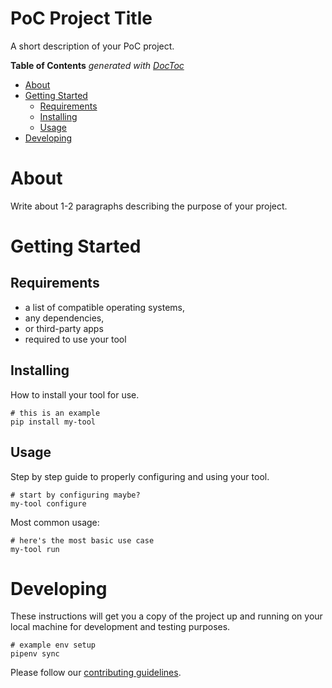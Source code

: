 # PoC Project Title

A short description of your PoC project.

<!-- START doctoc generated TOC please keep comment here to allow auto update -->
<!-- DON'T EDIT THIS SECTION, INSTEAD RE-RUN doctoc TO UPDATE -->
**Table of Contents**  *generated with [DocToc](https://github.com/thlorenz/doctoc)*

- [About](#about)
- [Getting Started](#getting-started)
  - [Requirements](#requirements)
  - [Installing](#installing)
  - [Usage](#usage)
- [Developing](#developing)

<!-- END doctoc generated TOC please keep comment here to allow auto update -->

# About

Write about 1-2 paragraphs describing the purpose of your project.

# Getting Started

## Requirements

- a list of compatible operating systems,
- any dependencies,
- or third-party apps
- required to use your tool

## Installing

How to install your tool for use.

```
# this is an example
pip install my-tool
```

## Usage

Step by step guide to properly configuring and using your tool.

```
# start by configuring maybe?
my-tool configure
```

Most common usage:

```
# here's the most basic use case
my-tool run
```

# Developing

These instructions will get you a copy of the project up and running on your local machine for development and testing purposes.

```
# example env setup
pipenv sync
```

Please follow our [contributing guidelines].


[contributing guidelines]: ./CONTRIBUTING.md


